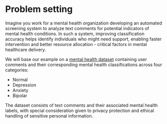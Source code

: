 # Problem setting

Imagine you work for a mental health organization developing an automated screening system to analyze text comments for potential indicators of mental health conditions. In such a system, improving classification accuracy helps identify individuals who might need support, enabling faster intervention and better resource allocation - critical factors in mental healthcare delivery.

We will base our example on a [mental health dataset](https://www.kaggle.com/datasets/suchintikasarkar/sentiment-analysis-for-mental-health) containing user comments and their corresponding mental health classifications across four categories:

- Normal
- Depression
- Anxiety
- Bipolar

The dataset consists of text comments and their associated mental health labels, with special consideration given to privacy protection and ethical handling of sensitive personal information.